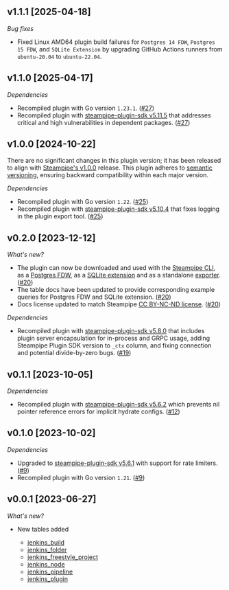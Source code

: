 ## v1.1.1 [2025-04-18]

_Bug fixes_

- Fixed Linux AMD64 plugin build failures for `Postgres 14 FDW`, `Postgres 15 FDW`, and `SQLite Extension` by upgrading GitHub Actions runners from `ubuntu-20.04` to `ubuntu-22.04`.

## v1.1.0 [2025-04-17]

_Dependencies_

- Recompiled plugin with Go version `1.23.1`. ([#27](https://github.com/turbot/steampipe-plugin-jenkins/pull/27))
- Recompiled plugin with [steampipe-plugin-sdk v5.11.5](https://github.com/turbot/steampipe-plugin-sdk/blob/v5.11.5/CHANGELOG.md#v5115-2025-03-31) that addresses critical and high vulnerabilities in dependent packages. ([#27](https://github.com/turbot/steampipe-plugin-jenkins/pull/27))

## v1.0.0 [2024-10-22]

There are no significant changes in this plugin version; it has been released to align with [Steampipe's v1.0.0](https://steampipe.io/changelog/steampipe-cli-v1-0-0) release. This plugin adheres to [semantic versioning](https://semver.org/#semantic-versioning-specification-semver), ensuring backward compatibility within each major version.

_Dependencies_

- Recompiled plugin with Go version `1.22`. ([#25](https://github.com/turbot/steampipe-plugin-jenkins/pull/25))
- Recompiled plugin with [steampipe-plugin-sdk v5.10.4](https://github.com/turbot/steampipe-plugin-sdk/blob/develop/CHANGELOG.md#v5104-2024-08-29) that fixes logging in the plugin export tool. ([#25](https://github.com/turbot/steampipe-plugin-jenkins/pull/25))

## v0.2.0 [2023-12-12]

_What's new?_

- The plugin can now be downloaded and used with the [Steampipe CLI](https://steampipe.io/docs), as a [Postgres FDW](https://steampipe.io/docs/steampipe_postgres/overview), as a [SQLite extension](https://steampipe.io/docs//steampipe_sqlite/overview) and as a standalone [exporter](https://steampipe.io/docs/steampipe_export/overview). ([#20](https://github.com/turbot/steampipe-plugin-jenkins/pull/20))
- The table docs have been updated to provide corresponding example queries for Postgres FDW and SQLite extension. ([#20](https://github.com/turbot/steampipe-plugin-jenkins/pull/20))
- Docs license updated to match Steampipe [CC BY-NC-ND license](https://github.com/turbot/steampipe-plugin-jenkins/blob/main/docs/LICENSE). ([#20](https://github.com/turbot/steampipe-plugin-jenkins/pull/20))

_Dependencies_

- Recompiled plugin with [steampipe-plugin-sdk v5.8.0](https://github.com/turbot/steampipe-plugin-sdk/blob/main/CHANGELOG.md#v580-2023-12-11) that includes plugin server encapsulation for in-process and GRPC usage, adding Steampipe Plugin SDK version to `_ctx` column, and fixing connection and potential divide-by-zero bugs. ([#19](https://github.com/turbot/steampipe-plugin-jenkins/pull/19))

## v0.1.1 [2023-10-05]

_Dependencies_

- Recompiled plugin with [steampipe-plugin-sdk v5.6.2](https://github.com/turbot/steampipe-plugin-sdk/blob/main/CHANGELOG.md#v562-2023-10-03) which prevents nil pointer reference errors for implicit hydrate configs. ([#12](https://github.com/turbot/steampipe-plugin-jenkins/pull/12))

## v0.1.0 [2023-10-02]

_Dependencies_

- Upgraded to [steampipe-plugin-sdk v5.6.1](https://github.com/turbot/steampipe-plugin-sdk/blob/main/CHANGELOG.md#v561-2023-09-29) with support for rate limiters. ([#9](https://github.com/turbot/steampipe-plugin-jenkins/pull/9))
- Recompiled plugin with Go version `1.21`. ([#9](https://github.com/turbot/steampipe-plugin-jenkins/pull/9))

## v0.0.1 [2023-06-27]

_What's new?_

- New tables added

  - [jenkins_build](https://hub.steampipe.io/plugins/turbot/jenkins/tables/jenkins_build)
  - [jenkins_folder](https://hub.steampipe.io/plugins/turbot/jenkins/tables/jenkins_folder)
  - [jenkins_freestyle_project](https://hub.steampipe.io/plugins/turbot/jenkins/tables/jenkins_freestyle_project)
  - [jenkins_node](https://hub.steampipe.io/plugins/turbot/jenkins/tables/jenkins_node)
  - [jenkins_pipeline](https://hub.steampipe.io/plugins/turbot/jenkins/tables/jenkins_pipeline)
  - [jenkins_plugin](https://hub.steampipe.io/plugins/turbot/jenkins/tables/jenkins_plugin)
